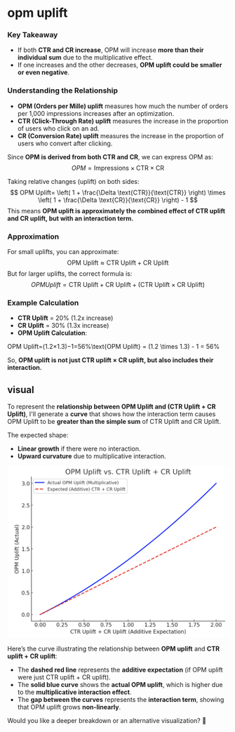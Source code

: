 

# opm uplift

### **Key Takeaway**

- If both **CTR and CR increase**, OPM will increase **more than their individual sum** due to the multiplicative effect.
- If one increases and the other decreases, **OPM uplift could be smaller or even negative**.

### **Understanding the Relationship**

- **OPM (Orders per Mille) uplift** measures how much the number of orders per 1,000 impressions increases after an optimization.
- **CTR (Click-Through Rate) uplift** measures the increase in the proportion of users who click on an ad.
- **CR (Conversion Rate) uplift** measures the increase in the proportion of users who convert after clicking.

Since **OPM is derived from both CTR and CR**, we can express OPM as:
$$
OPM= \text{Impressions} \times \text{CTR} \times \text{CR}
$$


Taking relative changes (uplift) on both sides:
$$
OPM Uplift= \left( 1 + \frac{\Delta \text{CTR}}{\text{CTR}} \right) \times \left( 1 + \frac{\Delta \text{CR}}{\text{CR}} \right) - 1
$$
This means **OPM uplift is approximately the combined effect of CTR uplift and CR uplift, but with an interaction term.**

### **Approximation**

For small uplifts, you can approximate:
$$
\text{OPM Uplift} \approx \text{CTR Uplift} + \text{CR Uplift}
$$
But for larger uplifts, the correct formula is:
$$
OPM Uplift= \text{CTR Uplift} + \text{CR Uplift} + (\text{CTR Uplift} \times \text{CR Uplift})
$$

### **Example Calculation**

- **CTR Uplift** = 20% (1.2x increase)
- **CR Uplift** = 30% (1.3x increase)
- **OPM Uplift Calculation**:

OPM Uplift=(1.2×1.3)−1=56%\text{OPM Uplift} = (1.2 \times 1.3) - 1 = 56\%

So, **OPM uplift is not just CTR uplift × CR uplift, but also includes their interaction.**

## visual

To represent the **relationship between OPM Uplift and (CTR Uplift + CR Uplift)**, I'll generate a **curve** that shows how the interaction term causes OPM Uplift to be **greater than the simple sum** of CTR Uplift and CR Uplift.

The expected shape:

- **Linear growth** if there were no interaction.
- **Upward curvature** due to multiplicative interaction.

![image-20250211195111248](assets/image-20250211195111248.png)

Here’s the curve illustrating the relationship between **OPM uplift** and **CTR uplift + CR uplift**:

- The **dashed red line** represents the **additive expectation** (if OPM uplift were just CTR uplift + CR uplift).
- The **solid blue curve** shows the **actual OPM uplift**, which is higher due to the **multiplicative interaction effect**.
- The **gap between the curves** represents the **interaction term**, showing that OPM uplift grows **non-linearly**.

Would you like a deeper breakdown or an alternative visualization? 🚀